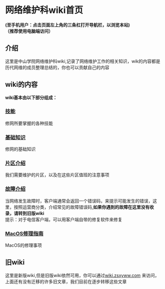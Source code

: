 # 网络维护科wiki首页
**(至手机用户：点击页面左上角的三条杠打开导航栏，以浏览本站)**\
            **（推荐使用电脑端访问）**
## 介绍
这里是中山学院网络维护科wiki,记录了网络维护工作的相关知识，wik的内容都是历代网维的成员整理总结的，你也可以贡献自己的内容
## wiki的内容
**wiki基本由以下部分组成：**
### [技能](./技能)
修网所要掌握的各种技能
### [基础知识](./基础知识)
修网的基础知识
### [片区介绍](./片区介绍)
我们需要维护的片区，以及在这些片区值班的注意事项
### [故障介绍](./故障-电信)
当网络发生故障时，客户端通常会返回一个错误码，来提示可能发生的错误，这里，按照运营商分类，介绍常见的故障错误码,**如果你遇到的故障在这里没有收录，请转到旧版wiki**\
提示：对于电信客户端，可以用客户端自带的修复软件来修复
### [MacOS修理指南](./MacOS修理指南)
MacOS的修理事项
## 旧wiki
这里是新版wiki,但是旧版wiki依然可用，你可以通过[wiki.zsxyww.com](https://wiki.zsxyww.com) 来访问，上面还有没有迁移的许多旧文章，我们目前在逐步转移这些文章

